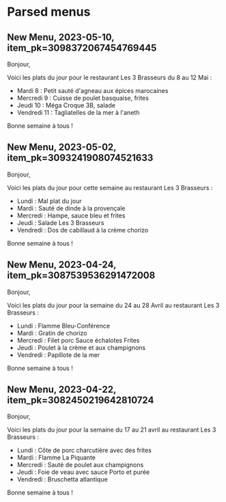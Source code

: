 # Parsed menus
## New Menu, 2023-05-10, item_pk=3098372067454769445
Bonjour,

Voici les plats du jour pour le restaurant Les 3 Brasseurs du 8 au 12 Mai :

- Mardi 8 : Petit sauté d'agneau aux épices marocaines
- Mercredi 9 : Cuisse de poulet basquaise, frites
- Jeudi 10 : Méga Croque 3B, salade
- Vendredi 11 : Tagliatelles de la mer à l'aneth

Bonne semaine à tous !
## New Menu, 2023-05-02, item_pk=3093241908074521633
Bonjour,

Voici les plats du jour pour cette semaine au restaurant Les 3 Brasseurs :

- Lundi : Mal plat du jour
- Mardi : Sauté de dinde à la provençale
- Mercredi : Hampe, sauce bleu et frites
- Jeudi : Salade Les 3 Brasseurs
- Vendredi : Dos de cabillaud à la crème chorizo

Bonne semaine à tous !
## New Menu, 2023-04-24, item_pk=3087539536291472008
Bonjour,

Voici les plats du jour pour la semaine du 24 au 28 Avril au restaurant Les 3 Brasseurs :

- Lundi : Flamme Bleu-Conférence
- Mardi : Gratin de chorizo
- Mercredi : Filet porc Sauce échalotes Frites
- Jeudi : Poulet à la crème et aux champignons
- Vendredi : Papillote de la mer

Bonne semaine à tous !
## New Menu, 2023-04-22, item_pk=3082450219642810724
Bonjour,

Voici les plats du jour pour la semaine du 17 au 21 avril au restaurant Les 3 Brasseurs :

- Lundi : Côte de porc charcutière avec des frites
- Mardi : Flamme La Piquante
- Mercredi : Sauté de poulet aux champignons
- Jeudi : Foie de veau avec sauce Porto et purée
- Vendredi : Bruschetta atlantique

Bonne semaine à tous !
